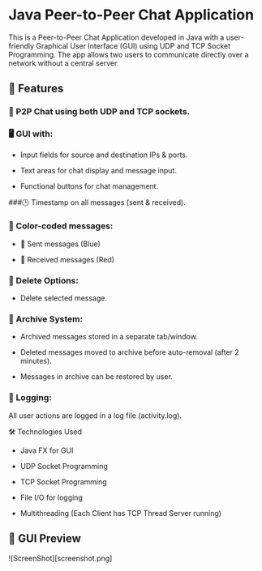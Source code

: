 # Java Peer-to-Peer Chat Application
This is a Peer-to-Peer Chat Application developed in Java with a user-friendly Graphical User Interface (GUI) using UDP and TCP Socket Programming. The app allows two users to communicate directly over a network without a central server.

## 🚀 Features
### 📡 P2P Chat using both UDP and TCP sockets.
### 🖥️ GUI with:

- Input fields for source and destination IPs & ports.

- Text areas for chat display and message input.

- Functional buttons for chat management.

###🕒 Timestamp on all messages (sent & received).

### 🎨 Color-coded messages:

- 🔵 Sent messages (Blue)

- 🔴 Received messages (Red)

### 🧹 Delete Options:

- Delete selected message.

### 📂 Archive System:

- Archived messages stored in a separate tab/window.

- Deleted messages moved to archive before auto-removal (after 2 minutes).

- Messages in archive can be restored by user.

### 📜 Logging:

All user actions are logged in a log file (activity.log).

🛠️ Technologies Used
- Java FX for GUI

- UDP Socket Programming

- TCP Socket Programming

- File I/O for logging

- Multithreading (Each Client has TCP Thread Server running)

## 📸 GUI Preview
![ScreenShot][screenshot.png]
